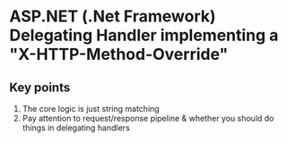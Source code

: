 # ASP.NET (.Net Framework) Delegating Handler implementing a "X-HTTP-Method-Override"


## Key points

1. The core logic is just string matching
2. Pay attention to request/response pipeline & whether you should do things in delegating handlers
